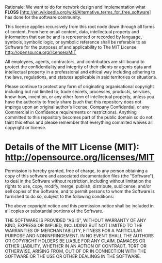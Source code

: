 Rationale: We want to do for network design and implementation what **FLOSS**
[http://en.wikipedia.org/wiki/Alternative_terms_for_free_software] has done 
for the software community.

This license applies recursively from this root node down through all forms of 
content. From here on all content, data, intellectual property and information 
that can be and is represented or recorded by language, symbols, symbolic logic, 
or symbolic reference shall be referable to as Software for the purposes of and 
applicability to The MIT License http://opensource.org/licenses/MIT

All employees, agents, contractors, and contributors are still bound to protect 
the confidentiality and integrity of their clients or agents data and intellectual
property in a professional and ethical way including adhering to the laws,
regulations, and statutes applicable in said territories or situations.

Please continue to protect any form of originating organisational copyright 
including but not limited to; trade secrets, processes, products, services, 
know-how, invention, or any other form of intellectual property, unless you 
have the authority to freely share (such that this repository does not impinge
upon an original author's license, Company Confidential, or any Commercial in 
Confidence requirements or restrictions). Anything committed to this 
repository becomes part of the public domain so do not taint this ethos and 
please remember that everything commited waives all copyright or license.

Details of the MIT License (MIT): http://opensource.org/licenses/MIT
====================================================================

Permission is hereby granted, free of charge, to any person obtaining a copy
of this software and associated documentation files (the "Software"), to deal
in the Software without restriction, including without limitation the rights
to use, copy, modify, merge, publish, distribute, sublicense, and/or sell
copies of the Software, and to permit persons to whom the Software is
furnished to do so, subject to the following conditions:

The above copyright notice and this permission notice shall be included in
all copies or substantial portions of the Software.

THE SOFTWARE IS PROVIDED "AS IS", WITHOUT WARRANTY OF ANY KIND, EXPRESS OR
IMPLIED, INCLUDING BUT NOT LIMITED TO THE WARRANTIES OF MERCHANTABILITY,
FITNESS FOR A PARTICULAR PURPOSE AND NONINFRINGEMENT. IN NO EVENT SHALL THE
AUTHORS OR COPYRIGHT HOLDERS BE LIABLE FOR ANY CLAIM, DAMAGES OR OTHER
LIABILITY, WHETHER IN AN ACTION OF CONTRACT, TORT OR OTHERWISE, ARISING FROM,
OUT OF OR IN CONNECTION WITH THE SOFTWARE OR THE USE OR OTHER DEALINGS IN
THE SOFTWARE.
